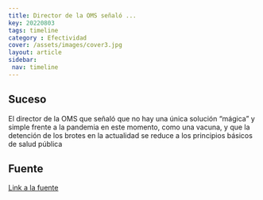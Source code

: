 ```yaml
---
title: Director de la OMS señaló ...
key: 20220803
tags: timeline
category : Efectividad
cover: /assets/images/cover3.jpg
layout: article
sidebar:
 nav: timeline
---
```


## Suceso

El director de la OMS que señaló que no hay una única solución “mágica” y simple frente a la pandemia en este momento, como una vacuna, y que la detención de los brotes en la actualidad se reduce a los principios básicos de salud pública

## Fuente
[Link a la fuente](https://www.youtube.com/watch?v=8qW4j_zy1D8&t=313s)